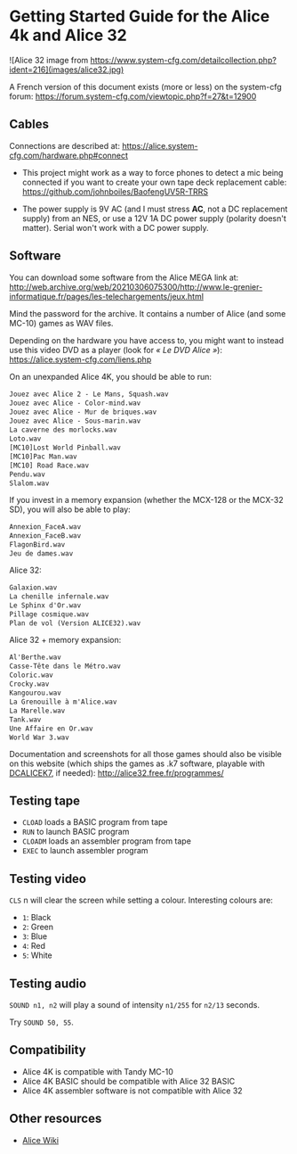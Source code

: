 # Getting Started Guide for the Alice 4k and Alice 32

![Alice 32 image from https://www.system-cfg.com/detailcollection.php?ident=216](images/alice32.jpg)

A French version of this document exists (more or less) on the system-cfg forum:
https://forum.system-cfg.com/viewtopic.php?f=27&t=12900

## Cables

Connections are described at: https://alice.system-cfg.com/hardware.php#connect

- This project might work as a way to force phones to detect a mic being connected if you want to create your own tape deck replacement cable: https://github.com/johnboiles/BaofengUV5R-TRRS

- The power supply is 9V AC (and I must stress **AC**, not a DC replacement supply) from an NES, or use a 12V 1A DC power supply (polarity doesn't matter). Serial won't work with a DC power supply.

## Software

You can download some software from the Alice MEGA link at:
http://web.archive.org/web/20210306075300/http://www.le-grenier-informatique.fr/pages/les-telechargements/jeux.html

Mind the password for the archive. It contains a number of Alice (and some MC-10) games as WAV files.

Depending on the hardware you have access to, you might want to instead use this video DVD as a player (look for *« Le DVD Alice »*):
https://alice.system-cfg.com/liens.php

On an unexpanded Alice 4K, you should be able to run:

```
Jouez avec Alice 2 - Le Mans, Squash.wav
Jouez avec Alice - Color-mind.wav
Jouez avec Alice - Mur de briques.wav
Jouez avec Alice - Sous-marin.wav
La caverne des morlocks.wav
Loto.wav
[MC10]Lost World Pinball.wav
[MC10]Pac Man.wav
[MC10] Road Race.wav
Pendu.wav
Slalom.wav
```

If you invest in a memory expansion (whether the MCX-128 or the MCX-32 SD), you will also be able to play:
```
Annexion_FaceA.wav
Annexion_FaceB.wav
FlagonBird.wav
Jeu de dames.wav
```

Alice 32:
```
Galaxion.wav
La chenille infernale.wav
Le Sphinx d'Or.wav
Pillage cosmique.wav
Plan de vol (Version ALICE32).wav
```

Alice 32 + memory expansion:
```
Al'Berthe.wav
Casse-Tête dans le Métro.wav
Coloric.wav
Crocky.wav
Kangourou.wav
La Grenouille à m'Alice.wav
La Marelle.wav
Tank.wav
Une Affaire en Or.wav
World War 3.wav
```

Documentation and screenshots for all those games should also be visible on this website (which ships the games as .k7 software, playable with [DCALICEK7](http://alice32.free.fr/emulateur/index.html), if needed):
http://alice32.free.fr/programmes/

## Testing tape

- `CLOAD` loads a BASIC program from tape
- `RUN` to launch BASIC program
- `CLOADM` loads an assembler program from tape
- `EXEC` to launch assembler program

## Testing video

`CLS` n will clear the screen while setting a colour. Interesting colours are:

- `1`: Black
- `2`: Green
- `3`: Blue
- `4`: Red
- `5`: White

## Testing audio

`SOUND n1, n2` will play a sound of intensity `n1/255` for `n2/13` seconds.

Try `SOUND 50, 55`.

## Compatibility

- Alice 4K is compatible with Tandy MC-10
- Alice 4K BASIC should be compatible with Alice 32 BASIC
- Alice 4K assembler software is not compatible with Alice 32

## Other resources

- [Alice Wiki](https://alice.system-cfg.com/)
